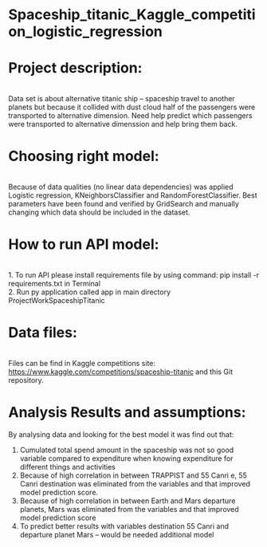 # Spaceship_titanic_Kaggle_competition_logistic_regression

# Project description:
<br> Data set is about alternative titanic ship – spaceship travel to another planets but because it collided with dust cloud half of the passengers were transported to alternative dimension. Need help predict which passengers were transported to alternative dimenssion and help bring them back.

# Choosing right model:
<br>  Because of data qualities (no linear data dependencies) was applied Logistic regression, KNeighborsClassifier and RandomForestClassifier.
Best parameters have been found and verified by GridSearch and manually changing which data should be included in the dataset.

# How to run API model:
<br> 1. To run API please install requirements file by using command:
pip install -r requirements.txt in Terminal
<br> 2. Run py application called app in main directory ProjectWorkSpaceshipTitanic

# Data files:
<br> Files can be find in Kaggle competitions site: https://www.kaggle.com/competitions/spaceship-titanic and this Git repository.

# Analysis Results and assumptions:
By analysing data and looking for the best model it was find out that:
1.	Cumulated total spend amount in the spaceship was not so good variable compared to expenditure when knowing expenditure for different things and activities
2.	Because of high correlation in between TRAPPIST and 55 Canri e, 55 Canri destination was eliminated from the variables and that improved model prediction score. 
3.	Because of high correlation in between Earth and Mars departure planets, Mars was eliminated from the variables and that improved model prediction score
4.	To predict better results with variables destination 55 Canri and departure planet Mars – would be needed additional model
